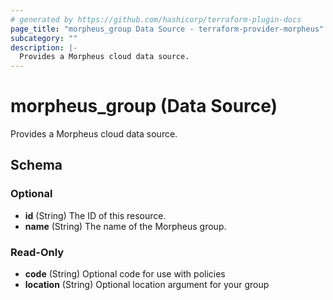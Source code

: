 ```yaml
---
# generated by https://github.com/hashicorp/terraform-plugin-docs
page_title: "morpheus_group Data Source - terraform-provider-morpheus"
subcategory: ""
description: |-
  Provides a Morpheus cloud data source.
---
```


# morpheus_group (Data Source)

Provides a Morpheus cloud data source.



<!-- schema generated by tfplugindocs -->
## Schema

### Optional

- **id** (String) The ID of this resource.
- **name** (String) The name of the Morpheus group.

### Read-Only

- **code** (String) Optional code for use with policies
- **location** (String) Optional location argument for your group


